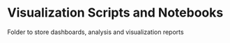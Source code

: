 # Visualization Scripts and Notebooks

Folder to store dashboards, analysis and visualization reports
